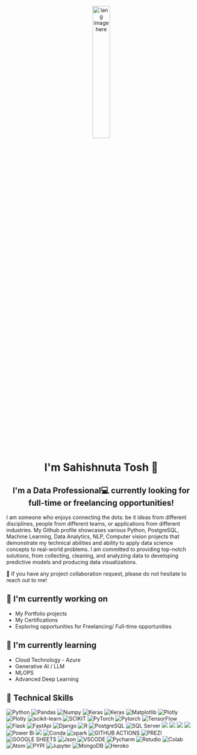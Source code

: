 <p align="center"><img width="30%" src="https://github.com/alansmathew/alansmathew/raw/master/lang.gif" alt="lang image here" /></p>
<h1 align="center">
I'm Sahishnuta Tosh 👋
</h1>

<h2 align="center">
I'm a Data Professional💻 currently looking for full-time or freelancing opportunities!
</h2> 

I am someone who enjoys connecting the dots: be it ideas from different disciplines, people from different teams, or applications from different industries. My Github profile showcases various Python, PostgreSQL, Machine Learning, Data Analytics, NLP, Computer vision projects that demonstrate my technical abilities and ability to apply data science concepts to real-world problems. I am committed to providing top-notch solutions, from collecting, cleaning, and analyzing data to developing predictive models and producing data visualizations.

💬 If you have any project collaboration request, please do not hesitate to reach out to me!

## 🔭 I'm currently working on

- My Portfolio projects
- My Certifications
- Exploring opportunities for Freelancing/ Full-time opportunities


## 🌱 I'm currently learning

- Cloud Technology - Azure
- Generative AI / LLM
- MLOPS
- Advanced Deep Learning


## 💼 Technical Skills

![Python](https://img.shields.io/badge/python-3670A0?style=for-the-badge&logo=python&logoColor=ffdd54)
![Pandas](https://img.shields.io/badge/Pandas-2C2D72?style=for-the-badge&logo=pandas&logoColor=white)
![Numpy](https://img.shields.io/badge/Numpy-777BB4?style=for-the-badge&logo=numpy&logoColor=white)
![Keras](https://img.shields.io/badge/Keras-D00000?style=for-the-badge&logo=Keras&logoColor=white)
![Keras](https://img.shields.io/badge/Keras-%23D00000.svg?style=for-the-badge&logo=Keras&logoColor=white)
![Matplotlib](https://img.shields.io/badge/Matplotlib-%23ffffff.svg?style=for-the-badge&logo=Matplotlib&logoColor=black)
![Plotly](https://img.shields.io/badge/Plotly-%233F4F75.svg?style=for-the-badge&logo=plotly&logoColor=white)
![Plotly](https://img.shields.io/badge/Plotly-239120?style=for-the-badge&logo=plotly&logoColor=white)
![scikit-learn](https://img.shields.io/badge/scikit--learn-%23F7931E.svg?style=for-the-badge&logo=scikit-learn&logoColor=white)
![SCIKIT](https://img.shields.io/badge/scikit_learn-F7931E?style=for-the-badge&logo=scikit-learn&logoColor=white)
![PyTorch](https://img.shields.io/badge/PyTorch-%23EE4C2C.svg?style=for-the-badge&logo=PyTorch&logoColor=white)
![Pytorch](https://img.shields.io/badge/PyTorch-EE4C2C?style=for-the-badge&logo=pytorch&logoColor=white)
![TensorFlow](https://img.shields.io/badge/TensorFlow-%23FF6F00.svg?style=for-the-badge&logo=TensorFlow&logoColor=white)
![Flask](https://img.shields.io/badge/Flask-000000?style=for-the-badge&logo=flask&logoColor=white)
![FastApi](https://img.shields.io/badge/fastapi-109989?style=for-the-badge&logo=FASTAPI&logoColor=white)
![Django](https://img.shields.io/badge/Django-092E20?style=for-the-badge&logo=django&logoColor=green)
![R](https://img.shields.io/badge/r-%23276DC3.svg?style=for-the-badge&logo=r&logoColor=white)
![PostgreSQL](https://img.shields.io/badge/PostgreSQL-316192?style=for-the-badge&logo=postgresql&logoColor=white)
![SQL Server](https://img.shields.io/badge/Microsoft_SQL_Server-CC2927?style=for-the-badge&logo=microsoft-sql-server&logoColor=white)
![](https://img.shields.io/badge/MySQL-00000F?style=for-the-badge&logo=mysql&logoColor=white)
![](https://img.shields.io/badge/SQLite-07405E?style=for-the-badge&logo=sqlite&logoColor=white)
![](https://img.shields.io/badge/Tableau-E97627?style=for-the-badge&logo=Tableau&logoColor=white)
![](https://img.shields.io/badge/Google%20Analytics-E37400?style=for-the-badge&logo=google%20analytics&logoColor=white)
![Power Bi](https://img.shields.io/badge/power_bi-F2C811?style=for-the-badge&logo=powerbi&logoColor=black)
![](https://img.shields.io/badge/Databricks-FF3621?style=for-the-badge&logo=Databricks&logoColor=white)
![Conda](https://img.shields.io/badge/conda-342B029.svg?&style=for-the-badge&logo=anaconda&logoColor=white)
![spark](https://img.shields.io/badge/Apache_Spark-FFFFFF?style=for-the-badge&logo=apachespark&logoColor=#E35A16)
![GITHUB ACTIONS](https://img.shields.io/badge/Github%20Actions-282a2e?style=for-the-badge&logo=githubactions&logoColor=367cfe)
![PREZI](https://img.shields.io/badge/Prezi-3181FF?style=for-the-badge&logo=prezi&logoColor=white)
![GOOGLE SHEETS](https://img.shields.io/badge/Google%20Sheets-34A853?style=for-the-badge&logo=google-sheets&logoColor=white)
![Json](https://img.shields.io/badge/json-5E5C5C?style=for-the-badge&logo=json&logoColor=white)
![VSCODE](https://img.shields.io/badge/VSCode-0078D4?style=for-the-badge&logo=visual%20studio%20code&logoColor=white)
![Pycharm](https://img.shields.io/badge/PyCharm-000000.svg?&style=for-the-badge&logo=PyCharm&logoColor=white)
![Rstudio](https://img.shields.io/badge/RStudio-75AADB?style=for-the-badge&logo=RStudio&logoColor=white)
![Colab](https://img.shields.io/badge/Colab-F9AB00?style=for-the-badge&logo=googlecolab&color=525252)
![Atom](https://img.shields.io/badge/Atom-66595C?style=for-the-badge&logo=Atom&logoColor=white)
![PYPI](https://img.shields.io/badge/pypi-3775A9?style=for-the-badge&logo=pypi&logoColor=white)
![Jupyter](https://img.shields.io/badge/Jupyter-F37626.svg?&style=for-the-badge&logo=Jupyter&logoColor=white)
![MongoDB](https://img.shields.io/badge/MongoDB-4EA94B?style=for-the-badge&logo=mongodb&logoColor=white)
![Heroko](https://img.shields.io/badge/Heroku-430098?style=for-the-badge&logo=heroku&logoColor=white)


